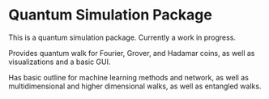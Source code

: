 # Quantum Simulation Package

This is a quantum simulation package. Currently a work in progress.

Provides quantum walk for Fourier, Grover, and Hadamar coins, as well as visualizations and a basic GUI.

Has basic outline for machine learning methods and network, as well as multidimensional and higher dimensional walks, as well as entangled walks.
